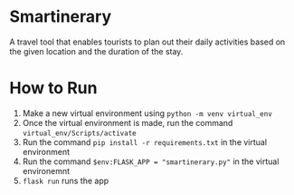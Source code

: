 # Smartinerary
 A travel tool that enables tourists to plan out their daily activities based on the given location and the duration of the stay.

# How to Run 
1. Make a new virtual environment using `python -m venv virtual_env`
2. Once the virtual environment is made, run the command `virtual_env/Scripts/activate`
3. Run the command `pip install -r requirements.txt` in the virtual environment
4. Run the command `$env:FLASK_APP = "smartinerary.py"` in the virtual environemnt
5. `flask run` runs the app